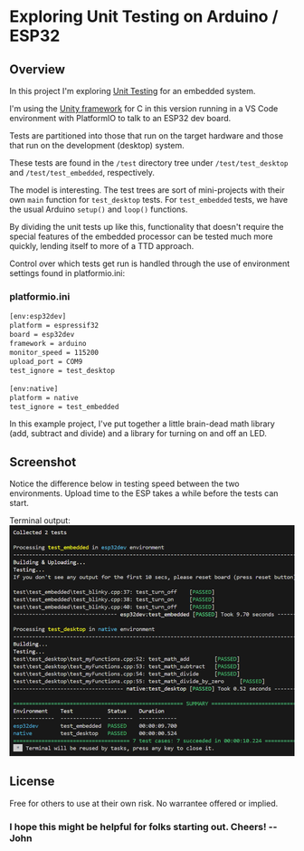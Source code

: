 # Exploring Unit Testing on Arduino / ESP32

## Overview 
In this project I'm exploring [Unit Testing](https://docs.platformio.org/en/latest/advanced/unit-testing/index.html) for an embedded system.

I'm using the [Unity framework](https://docs.platformio.org/en/latest/advanced/unit-testing/frameworks/unity.html) for C in this version running in a VS Code environment with PlatformIO to talk to an ESP32 dev board. 

Tests are partitioned into those that run on the target hardware and those that run on the development (desktop) system. 

These tests are found in the `/test` directory tree under 
`/test/test_desktop` and `/test/test_embedded`, respectively.

The model is interesting. The test trees are sort of mini-projects with their own `main` function for `test_desktop` tests. For `test_embedded` tests, we have the usual Arduino `setup()` and `loop()` functions. 

By dividing the unit tests up like this, functionality that doesn't require the special features of the embedded processor can be tested much more quickly, lending itself to more of a TTD approach. 

Control over which tests get run is handled through the use of environment settings found in platformio.ini: 

### platformio.ini

```
[env:esp32dev]
platform = espressif32
board = esp32dev
framework = arduino
monitor_speed = 115200
upload_port = COM9
test_ignore = test_desktop

[env:native]
platform = native
test_ignore = test_embedded
```

In this example project, I've put together a little brain-dead math library (add, subtract and divide) and a library for turning on and off an LED. 

## Screenshot

Notice the difference below in testing speed between the two environments. Upload time to the ESP takes a while before the tests can start. 

Terminal output: 
![Screenshot](doc/test_results.png)


## License

Free for others to use at their own risk. No warrantee offered or implied. 



### I hope this might be helpful for folks starting out. Cheers! -- John 

